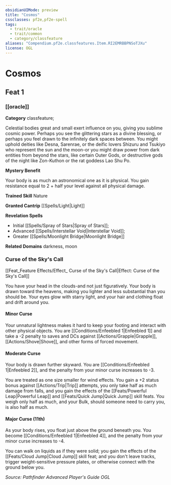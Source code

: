 ```yaml
---
obsidianUIMode: preview
title: "Cosmos"
cssclasses: pf2e,pf2e-spell
tags:
  - trait/oracle
  - trait/common
  - category/classfeature
aliases: "Compendium.pf2e.classfeatures.Item.RI2EMRBBPNSoTJXu"
license: OGL
---
```

# Cosmos
## Feat 1
### [[oracle]]

**Category** classfeature; 




Celestial bodies great and small exert influence on you, giving you sublime cosmic power. Perhaps you see the glittering stars as a divine blessing, or perhaps you feel drawn to the infinitely dark spaces between. You might uphold deities like Desna, Sarenrae, or the deific lovers Shizuru and Tsukiyo who represent the sun and the moon-or you might draw power from dark entities from beyond the stars, like certain Outer Gods, or destructive gods of the night like Zon-Kuthon or the rat goddess Lao Shu Po.

**Mystery Benefit**

Your body is as much an astronomical one as it is physical. You gain resistance equal to 2 + half your level against all physical damage.

**Trained Skill** Nature

**Granted Cantrip** [[Spells/Light|Light]]

**Revelation Spells**

*   Initial [[Spells/Spray of Stars|Spray of Stars]];
*   Advanced [[Spells/Interstellar Void|Interstellar Void]];
*   Greater [[Spells/Moonlight Bridge|Moonlight Bridge]]

**Related Domains** darkness, moon

### Curse of the Sky's Call

[[Feat_Feature Effects/Effect_ Curse of the Sky's Call|Effect: Curse of the Sky's Call]]

You have your head in the clouds-and not just figuratively. Your body is drawn toward the heavens, making you lighter and less substantial than you should be. Your eyes glow with starry light, and your hair and clothing float and drift around you.

#### Minor Curse

Your unnatural lightness makes it hard to keep your footing and interact with other physical objects. You are [[Conditions/Enfeebled 1|Enfeebled 1]] and take a -2 penalty to saves and DCs against [[Actions/Grapple|Grapple]], [[Actions/Shove|Shove]], and other forms of forced movement.

#### Moderate Curse

Your body is drawn further skyward. You are [[Conditions/Enfeebled 1|Enfeebled 2]], and the penalty from your minor curse increases to -3.

You are treated as one size smaller for wind effects. You gain a +2 status bonus against [[Actions/Trip|Trip]] attempts, you only take half as much damage from falls, and you gain the effects of the [[Feats/Powerful Leap|Powerful Leap]] and [[Feats/Quick Jump|Quick Jump]] skill feats. You weigh only half as much, and your Bulk, should someone need to carry you, is also half as much.

#### Major Curse (11th)

As your body rises, you float just above the ground beneath you. You become [[Conditions/Enfeebled 1|Enfeebled 4]], and the penalty from your minor curse increases to -4.

You can walk on liquids as if they were solid; you gain the effects of the [[Feats/Cloud Jump|Cloud Jump]] skill feat; and you don't leave tracks, trigger weight-sensitive pressure plates, or otherwise connect with the ground below you.

*Source: Pathfinder Advanced Player's Guide*
*OGL*